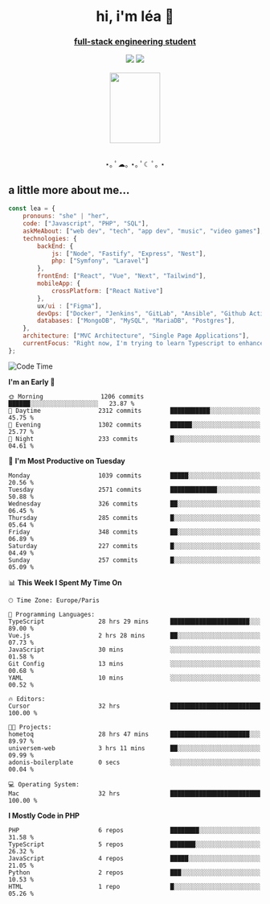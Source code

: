 <h1 align="center">hi, i'm léa 🌙</h1>
<h3 align="center"><ins>full-stack engineering student</ins></h3>  
<div align="center">
  <a href="https://www.linkedin.com/in/lea-reiter22/"><img src="https://img.shields.io/badge/LinkedIn-0077B5?style=for-the-badge&logo=linkedin&logoColor=white"/></a>
  <a href="mailto:lea.reiter@outlook.fr"><img src="https://img.shields.io/badge/Contact-2A2A2A?style=for-the-badge&logo=minutemailer&logoColor=white"/></a>
</div>
<br>
  <div align="center">  <img src="https://github.com/xmnchild/xmnchild/blob/main/1702415560_StardewValleyHappyGreyCat.png" height="140" width="100"/>
</div>
<br>
  <p align="center">
                 ⋆｡ ﾟ☁︎｡ ⋆｡ ﾟ☾ ﾟ｡ ⋆
  </p>
  <h2>a little more about me...</h2>
  
```js
const lea = {
    pronouns: "she" | "her",
    code: ["Javascript", "PHP", "SQL"],
    askMeAbout: ["web dev", "tech", "app dev", "music", "video games"],
    technologies: {
        backEnd: {
            js: ["Node", "Fastify", "Express", "Nest"],
            php: ["Symfony", "Laravel"]
        },
        frontEnd: ["React", "Vue", "Next", "Tailwind"],
        mobileApp: {
            crossPlatform: ["React Native"]
        },
        ux/ui : ["Figma"],
        devOps: ["Docker", "Jenkins", "GitLab", "Ansible", "Github Actions"],
        databases: ["MongoDB", "MySQL", "MariaDB", "Postgres"],
    },
    architecture: ["MVC Architecture", "Single Page Applications"],
    currentFocus: "Right now, I'm trying to learn Typescript to enhance my Javascript development.",
};
```
<!--START_SECTION:waka-->
![Code Time](http://img.shields.io/badge/Code%20Time-236%20hrs%205%20mins-blue)

**I'm an Early 🐤** 

```text
🌞 Morning                1206 commits        ██████░░░░░░░░░░░░░░░░░░░   23.87 % 
🌆 Daytime                2312 commits        ███████████░░░░░░░░░░░░░░   45.75 % 
🌃 Evening                1302 commits        ██████░░░░░░░░░░░░░░░░░░░   25.77 % 
🌙 Night                  233 commits         █░░░░░░░░░░░░░░░░░░░░░░░░   04.61 % 
```
📅 **I'm Most Productive on Tuesday** 

```text
Monday                   1039 commits        █████░░░░░░░░░░░░░░░░░░░░   20.56 % 
Tuesday                  2571 commits        █████████████░░░░░░░░░░░░   50.88 % 
Wednesday                326 commits         ██░░░░░░░░░░░░░░░░░░░░░░░   06.45 % 
Thursday                 285 commits         █░░░░░░░░░░░░░░░░░░░░░░░░   05.64 % 
Friday                   348 commits         ██░░░░░░░░░░░░░░░░░░░░░░░   06.89 % 
Saturday                 227 commits         █░░░░░░░░░░░░░░░░░░░░░░░░   04.49 % 
Sunday                   257 commits         █░░░░░░░░░░░░░░░░░░░░░░░░   05.09 % 
```


📊 **This Week I Spent My Time On** 

```text
🕑︎ Time Zone: Europe/Paris

💬 Programming Languages: 
TypeScript               28 hrs 29 mins      ██████████████████████░░░   89.00 % 
Vue.js                   2 hrs 28 mins       ██░░░░░░░░░░░░░░░░░░░░░░░   07.73 % 
JavaScript               30 mins             ░░░░░░░░░░░░░░░░░░░░░░░░░   01.58 % 
Git Config               13 mins             ░░░░░░░░░░░░░░░░░░░░░░░░░   00.68 % 
YAML                     10 mins             ░░░░░░░░░░░░░░░░░░░░░░░░░   00.52 % 

🔥 Editors: 
Cursor                   32 hrs              █████████████████████████   100.00 % 

🐱‍💻 Projects: 
hometoq                  28 hrs 47 mins      ██████████████████████░░░   89.97 % 
universem-web            3 hrs 11 mins       ██░░░░░░░░░░░░░░░░░░░░░░░   09.99 % 
adonis-boilerplate       0 secs              ░░░░░░░░░░░░░░░░░░░░░░░░░   00.04 % 

💻 Operating System: 
Mac                      32 hrs              █████████████████████████   100.00 % 
```

**I Mostly Code in PHP** 

```text
PHP                      6 repos             ████████░░░░░░░░░░░░░░░░░   31.58 % 
TypeScript               5 repos             ███████░░░░░░░░░░░░░░░░░░   26.32 % 
JavaScript               4 repos             █████░░░░░░░░░░░░░░░░░░░░   21.05 % 
Python                   2 repos             ███░░░░░░░░░░░░░░░░░░░░░░   10.53 % 
HTML                     1 repo              █░░░░░░░░░░░░░░░░░░░░░░░░   05.26 % 
```




<!--END_SECTION:waka-->
